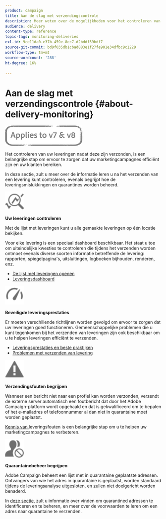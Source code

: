 ```yaml
---
product: campaign
title: Aan de slag met verzendingscontrole
description: Meer weten over de mogelijkheden voor het controleren van de levering van Campaign Classic?
audience: delivery
content-type: reference
topic-tags: monitoring-deliveries
exl-id: 9ce11da0-e37b-459e-8ec7-d2bddf59bdf7
source-git-commit: bd9f035db1cbad883e1f27fe901e34dfbc9c1229
workflow-type: tm+mt
source-wordcount: '288'
ht-degree: 16%

---
```


# Aan de slag met verzendingscontrole {#about-delivery-monitoring}

![](../../assets/common.svg)

Het controleren van uw leveringen nadat deze zijn verzonden, is een belangrijke stap om ervoor te zorgen dat uw marketingcampagnes efficiënt zijn en uw klanten bereiken.

In deze sectie, zult u meer over de informatie leren u na het verzenden van een levering kunt controleren, evenals begrijpt hoe de leveringsmislukkingen en quarantines worden beheerd.

<img src="assets/do-not-localize/icon_monitor.svg" width="60px">

**Uw leveringen controleren**

Met de lijst met leveringen kunt u alle gemaakte leveringen op één locatie bekijken.

Voor elke levering is een speciaal dashboard beschikbaar. Het staat u toe om uiteindelijke kwesties te controleren die tijdens het verzenden worden ontmoet evenals diverse soorten informatie betreffende de levering: rapporten, spiegelpagina&#39;s, uitsluitingen, logboeken bijhouden, renderen, enz.

* [De lijst met leveringen openen](list-of-deliveries.md)
* [Leveringsdashboard](delivery-dashboard.md)

<img src="assets/do-not-localize/icon_guidelines.svg" width="60px">

**Beveiligde leveringsprestaties**

Er moeten verschillende richtlijnen worden gevolgd om ervoor te zorgen dat uw leveringen goed functioneren. Gemeenschappelijke problemen die u kunt tegenkomen bij het verzenden van leveringen zijn ook beschikbaar om u te helpen leveringen efficiënt te verzenden.

* [Leveringsprestaties en beste praktijken](delivery-performances.md)
* [Problemen met verzenden van levering](delivery-troubleshooting.md)

<img src="assets/do-not-localize/icon_failure.svg" width="60px">

**Verzendingsfouten begrijpen**

Wanneer een bericht niet naar een profiel kan worden verzonden, verzendt de externe server automatisch een foutbericht dat door het Adobe Campaign-platform wordt opgehaald en dat is gekwalificeerd om te bepalen of het e-mailadres of telefoonnummer al dan niet in quarantaine moet worden geplaatst.

[Kennis van ](understanding-delivery-failures.md) leveringsfouten is een belangrijke stap om u te helpen uw marketingcampagnes te verbeteren.

<img src="assets/do-not-localize/icon_quarantine.svg" width="60px">

**Quarantainebeheer begrijpen**

Adobe Campaign beheert een lijst met in quarantaine geplaatste adressen. Ontvangers van wie het adres in quarantaine is geplaatst, worden standaard tijdens de leveringsanalyse uitgesloten, en zullen niet doelgericht worden benaderd.

In [deze sectie](understanding-quarantine-management.md), zult u informatie over vinden om quarantined adressen te identificeren en te beheren, en meer over de voorwaarden te leren om een adres naar quarantaine te verzenden.
